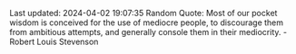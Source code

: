 Last updated: 2024-04-02 19:07:35
Random Quote: Most of our pocket wisdom is conceived for the use of mediocre people, to discourage them from ambitious attempts, and generally console them in their mediocrity. - Robert Louis Stevenson